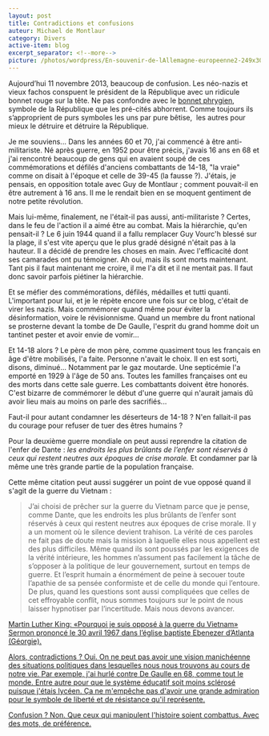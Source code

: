 ```yaml
---
layout: post
title: Contradictions et confusions
auteur: Michael de Montlaur
category: Divers
active-item: blog
excerpt_separator: <!--more-->
picture: /photos/wordpress/En-souvenir-de-lAllemagne-europeenne2-249x300.jpg
---
```


Aujourd’hui 11 novembre 2013, beaucoup de confusion. Les néo-nazis et vieux fachos conspuent le président de la République avec un ridicule bonnet rouge sur la tête. Ne pas confondre avec le <a href="http://fr.wikipedia.org/wiki/Bonnet_phrygien">bonnet phrygien</a>, symbole de la République que les pré-cités abhorrent. Comme toujours ils s’approprient de purs symboles les uns par pure bêtise,  les autres pour mieux le détruire et détruire la République.

Je me souviens... Dans les années 60 et 70, j'ai commencé à être anti-militariste. Né après guerre, en 1952 pour être précis, j'avais 16 ans en 68 et j'ai rencontré beaucoup de gens qui en avaient soupé de ces commémorations et défilés d'anciens combattants de 14-18, "la vraie" comme on disait à l'époque et celle de 39-45 (la fausse ?). J'étais, je pensais, en opposition totale avec Guy de Montlaur ; comment pouvait-il en être autrement à 16 ans. Il me le rendait bien en se moquent gentiment de notre petite révolution.

<!--more-->

Mais lui-même, finalement, ne l'était-il pas aussi, anti-militariste ? Certes, dans le feu de l'action il a aimé être au combat. Mais la hiérarchie, qu'en pensait-il ? Le 6 juin 1944 quand il a fallu remplacer Guy Vourc'h blessé sur la plage, il s'est vite aperçu que le plus gradé désigné n'était pas à la hauteur. Il a décidé de prendre les choses en main. Avec l'efficacité dont ses camarades ont pu témoigner. Ah oui, mais ils sont morts maintenant. Tant pis il faut maintenant me croire, il me l'a dit et il ne mentait pas. Il faut donc savoir parfois piétiner la hiérarchie.

Et se méfier des commémorations, défilés, médailles et tutti quanti. L'important pour lui, et je le répète encore une fois sur ce blog, c'était de virer les nazis. Mais commémorer quand même pour éviter la désinformation, voire le révisionnisme. Quand un membre du front national se prosterne devant la tombe de De Gaulle, l'esprit du grand homme doit un tantinet pester et avoir envie de vomir...

Et 14-18 alors ? Le père de mon père, comme quasiment tous les français en âge d'être mobilisés, l'a faite. Personne n'avait le choix. Il en est sorti, disons, diminué... Notamment par le gaz moutarde. Une septicémie l'a emporté en 1929 à l'âge de 50 ans. Toutes les familles françaises ont eu des morts dans cette sale guerre. Les combattants doivent être honorés. C'est bizarre de commémorer le début d'une guerre qui n'aurait jamais dû avoir lieu mais au moins on parle des sacrifiés...

Faut-il pour autant condamner les déserteurs de 14-18 ? N'en fallait-il pas du courage pour refuser de tuer des êtres humains ?

Pour la deuxième guerre mondiale on peut aussi reprendre la citation de l'enfer de Dante : <em>les endroits les plus brûlants de l’enfer sont réservés à ceux qui restent neutres aux époques de crise morale. </em>Et condamner par là même une très grande partie de la population française.

Cette même citation peut aussi suggérer un point de vue opposé quand il s'agit de la guerre du Vietnam :

>J’ai choisi de prêcher sur la guerre du Vietnam parce que je pense, comme Dante, que les endroits les plus brûlants de l’enfer sont réservés à ceux qui restent neutres aux époques de crise morale. Il y a un moment où le silence devient trahison. La vérité de ces paroles ne fait pas de doute mais la mission à laquelle elles nous appellent est des plus difficiles. Même quand ils sont poussés par les exigences de la vérité intérieure, les hommes n’assument pas facilement la tâche de s’opposer à la politique de leur gouvernement, surtout en temps de guerre. Et l’esprit humain a énormément de peine à secouer toute l’apathie de sa pensée conformiste et de celle du monde qui l’entoure. De plus, quand les questions sont aussi compliquées que celles de cet effroyable conflit, nous sommes toujours sur le point de nous laisser hypnotiser par l’incertitude. Mais nous devons avancer.  
>
<a href="http://www.horizons-et-debats.ch/index.php?id=212">Martin Luther King: «Pourquoi je suis opposé à la guerre du Vietnam» Sermon prononcé le 30 avril 1967 dans l’église baptiste Ebenezer d’Atlanta (Géorgie).

Alors, contradictions ? Oui. On ne peut pas avoir une vision manichéenne des situations politiques dans lesquelles nous nous trouvons au cours de notre vie. Par exemple, j'ai hurlé contre De Gaulle en 68, comme tout le monde. Entre autre pour que le système éducatif soit moins sclérosé puisque j'étais lycéen. Ça ne m'empêche pas d'avoir une grande admiration pour le symbole de liberté et de résistance qu'il représente.

Confusion ? Non. Que ceux qui manipulent l'histoire soient combattus. Avec des mots, de préférence.
